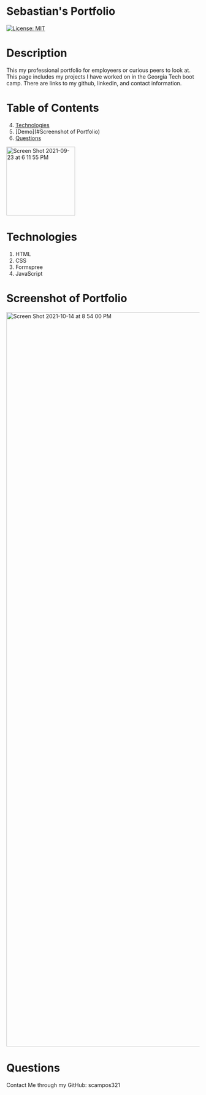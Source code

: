 # Sebastian's Portfolio
[![License: MIT](https://img.shields.io/badge/License-MIT-yellow.svg)](https://opensource.org/licenses/MIT)
# Description
This my professional portfolio for employeers or curious peers to look at.
This page includes my projects I have worked on in the Georgia Tech boot camp.
There are links to my github, linkedIn, and contact information.


# Table of Contents 

4. [Technologies](#Technologies)
5. [Demo](#Screenshot of Portfolio)
6. [Questions](#Questions)

<img width="179" alt="Screen Shot 2021-09-23 at 6 11 55 PM" src="https://user-images.githubusercontent.com/85428896/134591651-f648b18b-b610-4d5d-82ed-9c62f120f466.png">



# Technologies
1. HTML
2. CSS
3. Formspree
4. JavaScript

# Screenshot of Portfolio
[<img width="1913" alt="Screen Shot 2021-10-14 at 8 54 00 PM" src="https://user-images.githubusercontent.com/85428896/137415219-06eb4f37-1bcd-4f90-9b78-30141de5496e.png">](https://scampos321.github.io/newest-portfolio/)



# Questions 
Contact Me through my GitHub: scampos321
